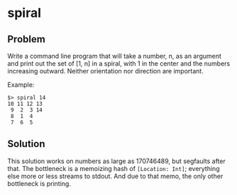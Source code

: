 # spiral

## Problem

Write a command line program that will take a number, n, as an argument and print out the set of [1, n] in a spiral, with 1 in the center and the numbers increasing outward. Neither orientation nor direction are important.

Example:

```
$> spiral 14
10 11 12 13
 9  2  3 14
 8  1  4
 7  6  5
```

## Solution

This solution works on numbers as large as 170746489, but segfaults after that. The bottleneck is a memoizing hash of `[Location: Int]`; everything else more or less streams to stdout. And due to that memo, the only other bottleneck is printing.

